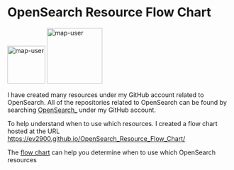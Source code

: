 # OpenSearch Resource Flow Chart

 <img width="85" alt="map-user" src="https://img.shields.io/badge/views-583-green"> <img width="125" alt="map-user" src="https://img.shields.io/badge/unique visits-220-green">

I have created many resources under my GitHub account related to OpenSearch. All of the repositories related to OpenSearch can be found by searching [OpenSearch_](https://github.com/ev2900?tab=repositories&q=OpenSearch_&type=&language=&sort=) under my GitHub account.

To help understand when to use which resources. I created a flow chart hosted at the URL https://ev2900.github.io/OpenSearch_Resource_Flow_Chart/

The [flow chart](https://ev2900.github.io/OpenSearch_Resource_Flow_Chart/) can help you determine when to use which OpenSearch resources
